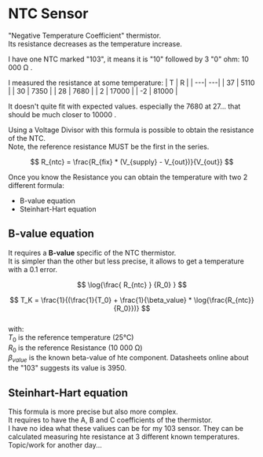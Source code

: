 # NTC Sensor

"Negative Temperature Coefficient" thermistor.  
Its resistance decreases as the temperature increase.  

I have one NTC marked "103", it means it is "10" followed by 3 "0" ohm: 10 000 Ω .

I measured the resistance at some temperature:
| T  | R     | 
| ---|    ---|
| 37 |  5110 |
| 30 |  7350 |
| 28 |  7680 |
|  2 | 17000 |
| -2 | 81000 |

It doesn't quite fit with expected values. especially the 7680 at 27... that should be much closer to 10000 .  
  
Using a Voltage Divisor with this formula is possible to obtain the resistance of the NTC.  
Note, the reference resistance MUST be the first in the series.
<!-- R_ntc = (R_fix * (V_supply - V_out)) / V_out -->
$$ R_{ntc} = \frac{R_{fix} * (V_{supply} - V_{out})}{V_{out}} $$  
  
Once you know the Resistance you can obtain the temperature with two 2 different formula:
- B-value equation
- Steinhart-Hart equation

## B-value equation

It requires a **B-value** specific of the NTC thermistor.  
It is simpler than the other but less precise, it allows to get a temperature with a 0.1 error.  

<!-- T_k = 1 / (1/T_0 + 1/B_value * log(R_ntc/R_0)) -->

$$ \log{\frac{ R_{ntc} } {R_0} }  $$

$$ T_K = \frac{1}{(\frac{1}{T_0} + \frac{1}{\beta_value} * \log{\frac{R_{ntc}}{R_0}})} $$  
with:   
$T_0$ is the reference temperature (25°C)  
$R_0$ is the reference Resistance (10 000 Ω)  
$\beta_{value}$ is the known beta-value of hte component. Datasheets online about the "103" suggests its value is 3950.    
  


## Steinhart-Hart equation

This formula is more precise but also more complex.  
It requires to have the A, B and C coefficients of the thermistor.  
I have no idea what these valiues can be for my 103 sensor.
They can be calculated measuring hte resistance at 3 different known temperatures.  
Topic/work for another day...  
